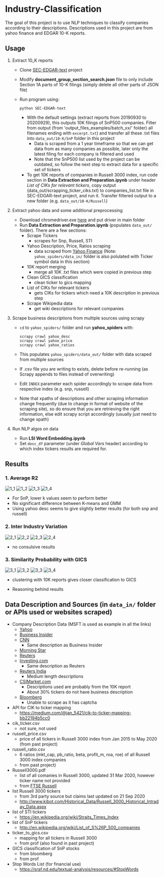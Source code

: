 # Industry-Classification
The goal of this project is to use NLP techniques to classify companies according to their descriptions. Descriptions used in this project are from yahoo finance and EDGAR 10-K reports.


## Usage

1. Extract 10_K reports
	* Clone [SEC-EDGAR-text](https://github.com/alions7000/SEC-EDGAR-text) project
	* Modify **document_group_section_search.json** file to only include Section 1A parts of 10-K filings (simply delete all other parts of JSON file)
	* Run program using:
	
		```
	    python SEC-EDGAR-text
		```

		* With the default settings (extract reports from 20190930 to 20200929), this outputs 10K filings of SnP500 companies. Filter from output (from 'output_files_examples/batch_xx/' folder) all filenames ending with `excerpt.txt`) and transfer all these .txt files into `data_out/10-K/SnP` folder in this project
			* Data is scraped from a 1 year timeframe so that we can get data from as many companies as possible, later only the latest filing for each company is filtered and used
			* Note that the SnP500 list used by the project can be outdated, so follow the next step to extract data for a specific set of tickers
		* To get 10K reports of companies in Russell 3000 index, run code section in **Data Extraction and Preparation.ipynb** under header *List of CIKs for relevant tickers*, copy output (data_out/scrapping_ticker_ciks.txt) to companies_list.txt file in SEC-EDGAR-text project, and run it. Transfer filtered output to a new folder (e.g. `data_out/10-K/Russell`)

1. Extract yahoo data and some additional preprocessing
	* Download chromedriver.exe [here](https://chromedriver.chromium.org/downloads) and put driver in main folder
	* Run **Data Extraction and Preparation.ipynb** (populates `data_out/` folder). There are a few sections:
		* Scrape Tickers
			* scrapes for Snp, Russell, STI
		* Yahoo Description, Price, Ratios scraping
			* data scraped from [Yahoo Finance](https://sg.finance.yahoo.com/) (Note: `yahoo_spiders/data_in/` folder is also polulated with Ticker symbol data in this section)
		*  10K report merging
			* merge all 10K .txt files which were copied in previous step
		*  Clean GICS classification
			* clean ticker to gics mapping
		* List of CIKs for relevant tickers
			* gets CIKs for tickers which need a 10K description in previous step
		* Scrape Wikipedia data
			* get wiki descriptions for relevant companies


1. Scrape business descriptions from multiple sources using scrapy

	* `cd` to  `yahoo_spiders/` folder and run **yahoo_spiders** with:
	
		```
	    scrapy crawl yahoo_desc
	    scrapy crawl yahoo_price
	    scrapy crawl yahoo_ratios
	    ```

	* This populates `yahoo_spiders/data_out/` folder with data scraped from multiple sources
	* If .csv file you are writing to exists, delete before re-running (as Scrapy appends to files instead of overwriting)
	* Edit  `INDEX` parameter each spider accordingly to scrape data from respective index (e.g. snp, russell)
	* Note that xpaths of descriptions and other scraping information change frequently (due to change in format of website of the scraping site), so do ensure that you are retrieving the right information, else edit scrapy script accordingly (usually just need to change xpath)
    
1. Run NLP algos on data

	* Run **LSI Word Embedding.ipynb**
	* Set `desc_df` parameter (under *Global Vars* header) according to which index tickers results are required for.


## Results

### 1. Average R2 
![1_1](data_out/images/1_1.png)
![1_2](data_out/images/1_2.png)
![1_3](data_out/images/1_3.png)
![1_4](data_out/images/1_4.png)

* For SnP, lower k values seem to perform better
* No significant difference between K-means and GMM
* Using yahoo desc seems to give slightly better results (for both snp and russell)

### 2. Inter Industry Variation
![2_1](data_out/images/2_1.png)
![2_2](data_out/images/2_2.png)
![2_3](data_out/images/2_3.png)
![2_4](data_out/images/2_4.png)

* no consulsive results

### 3. Similarity Probability with GICS
![3_1](data_out/images/3_1.png)
![3_2](data_out/images/3_2.png)
![3_3](data_out/images/3_3.png)
![3_4](data_out/images/3_4.png)

* clustering with 10K reports gives closer classification to GICS


* Reasoning behind results

## Data Description and Sources (in `data_in/` folder or APIs used or websites scraped)

* Company Description Data (MSFT is used as example in all the links)
	* [Yahoo](https://sg.finance.yahoo.com/quote/MSFT/profile?p=MSFT)
	* [Business Insider](https://markets.businessinsider.com/stocks/msft-stock)
	* [CNN](https://money.cnn.com/quote/profile/profile.html?symb=MSFT)
		* Same description as Business Insider
	* [Morning Star](https://www.morningstar.com/stocks/xnas/msft/quote)
	* [Reuters](https://www.reuters.com/companies/MSFT.O)
	* [Investing.com](https://www.investing.com/equities/microsoft-corp-company-profile)
		* Same description as Reuters
	* [Reuters India](https://in.reuters.com/finance/stocks/company-profile/MSFT.DF)
		* Medium length descriptions
	* [CSIMarket.com](https://csimarket.com/stocks/amzn-Business-Description.html)
		* Descriptions used are probably from the 10K report
		* About 30% tickers do not have business description
	* [Bloomberg](https://www.bloomberg.com/profile/company/MSFT:US)
		* Unable to scrape as it has captcha
* API for CIK to ticker mapping
	* https://medium.com/@jan_5421/cik-to-ticker-mapping-bb22194b5cc0
* cik_ticker.csv
	* not sure, not used
* russell_price.csv
	* price of all tickers in Russell 3000 index from Jan 2015 to May 2020 (from past project)
* russell_ratio.csv
	* 6 ratios (mkt_cap, pb_ratio, beta, profit_m, roa, roe) of all Russell 3000 index companies
	* from past project)
* Russell3000.pdf
	* list of all comanies in Russell 3000, updated 31 Mar 2020, however ticker name not provided
	* from [FTSE Russell](https://www.ftserussell.com/analytics/factsheets/home/constituentsweights)
* list Russell 3000 tickers
	* from 3rd party source but claims last updated on 21 Sep 2020
	* http://www.kibot.com/Historical_Data/Russell_3000_Historical_Intraday_Data.aspx
* list of STI tickers
	* https://en.wikipedia.org/wiki/Straits_Times_Index
* list of SnP tickers
	* http://en.wikipedia.org/wiki/List_of_S%26P_500_companies
* ticker_to_gics.csv
	* mapping for all tickers in Russell 3000
	* from prof (also found in past project)
* GICS classification of SnP stocks 
	* from bloomberg
	* from prof
* Stop Words List (for financial use)
	* https://sraf.nd.edu/textual-analysis/resources/#StopWords
